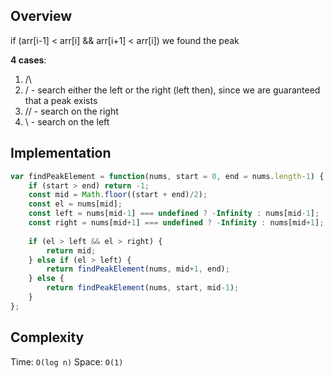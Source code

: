 ## Overview
if (arr[i-1] < arr[i] && arr[i+1] < arr[i]) we found the peak 

**4 cases**: 
1. /\ 
2. \/  - search either the left or the right (left then), since we are guaranteed that a peak exists 
3. // - search on the right 
4. \\ - search on the left 


## Implementation
```js
var findPeakElement = function(nums, start = 0, end = nums.length-1) {
    if (start > end) return -1; 
    const mid = Math.floor((start + end)/2); 
    const el = nums[mid]; 
    const left = nums[mid-1] === undefined ? -Infinity : nums[mid-1]; 
    const right = nums[mid+1] === undefined ? -Infinity : nums[mid+1]; 
    
    if (el > left && el > right) {
        return mid; 
    } else if (el > left) {
        return findPeakElement(nums, mid+1, end); 
    } else {
        return findPeakElement(nums, start, mid-1); 
    }
};
```

## Complexity
Time: `O(log n)`
Space: `O(1)`